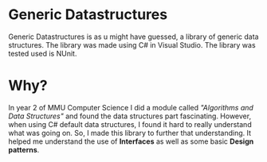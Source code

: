 # Generic Datastructures
Generic Datastructures is as u might have guessed, a library of generic data structures. The library was made using C# 
in Visual Studio. The library was tested used is NUnit.

# Why?
In year 2 of MMU Computer Science I did a module called *"Algorithms and Data Structures"* and found the data structures part fascinating. However, when using C# default data structures, I found it hard to really understand what was going on. So, I made this library to further that understanding.
It helped me understand the use of **Interfaces** as well as some basic **Design patterns**.
